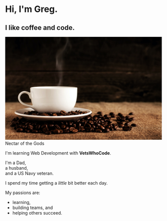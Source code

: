 <!--
**gacurl/gacurl** is a ✨ _special_ ✨ repository because its `README.md` (this file) appears on your GitHub profile. -->

# Hi, I'm Greg.

## I like coffee and code.

![Cup of coffee!](https://github.com/gacurl/gacurl/blob/master/cupa.jpg?raw=true) Nectar of the Gods



I'm learning Web Development with **VetsWhoCode**.

I'm a Dad,  
a husband,  
and a US Navy veteran.  

I spend my time getting a _little_ bit better each day.  

My passions are:  
- learning,
- building teams, and
- helping others succeed.


